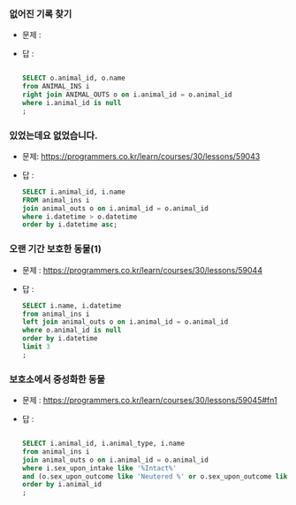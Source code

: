 

### 없어진 기록 찾기

- 문제 : 

- 답 :

  ```sql
  
  SELECT o.animal_id, o.name
  from ANIMAL_INS i
  right join ANIMAL_OUTS o on i.animal_id = o.animal_id
  where i.animal_id is null
  ;
  ```

  

### 있었는데요 없었습니다.

- 문제: https://programmers.co.kr/learn/courses/30/lessons/59043

- 답 : 

  ```sql
  SELECT i.animal_id, i.name
  FROM animal_ins i
  join animal_outs o on i.animal_id = o.animal_id
  where i.datetime > o.datetime
  order by i.datetime asc;
  ```

  

### 오랜 기간 보호한 동물(1)

- 문제 : https://programmers.co.kr/learn/courses/30/lessons/59044

- 답 : 

  ```sql
  SELECT i.name, i.datetime
  from animal_ins i
  left join animal_outs o on i.animal_id = o.animal_id
  where o.animal_id is null
  order by i.datetime
  limit 3
  ;
  ```



### 보호소에서 중성화한 동물

- 문제 : https://programmers.co.kr/learn/courses/30/lessons/59045#fn1

- 답 : 

  ```sql
  
  SELECT i.animal_id, i.animal_type, i.name
  from animal_ins i
  join animal_outs o on i.animal_id = o.animal_id
  where i.sex_upon_intake like '%Intact%'
  and (o.sex_upon_outcome like 'Neutered %' or o.sex_upon_outcome like 'Spayed%')
  order by i.animal_id
  ;
  ```

  